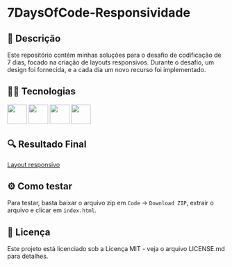 # 7DaysOfCode-Responsividade

## 📝 Descrição
Este repositório contém minhas soluções para o desafio de codificação de 7 dias, focado na criação de layouts responsivos. Durante o desafio, um design foi fornecida, e a cada dia um novo recurso foi implementado.

## 👨‍💻 Tecnologias
<div display="inline">
  <img height="45em" src="https://cdn.jsdelivr.net/gh/devicons/devicon@latest/icons/vscode/vscode-original.svg" />       
  <img height="45em" src="https://cdn.jsdelivr.net/gh/devicons/devicon@latest/icons/html5/html5-original.svg" />
  <img height="45em" src="https://cdn.jsdelivr.net/gh/devicons/devicon@latest/icons/css3/css3-original.svg" />   
  <img height="45em" src="https://cdn.jsdelivr.net/gh/devicons/devicon@latest/icons/javascript/javascript-original.svg" />     
</div>

## 🔍 Resultado Final

[Layout responsivo](https://github.com/Kaiki098/7DaysOfCode-Responsividade/assets/127666620/44cadb9f-c01e-4d08-ae87-7b0fc655344c)

## ⚙️ Como testar
Para testar, basta baixar o arquivo zip em `Code` -> `Download ZIP`, extrair o arquivo e clicar em `index.html`.

## 🔬 Licença
Este projeto está licenciado sob a Licença MIT - veja o arquivo LICENSE.md para detalhes.




